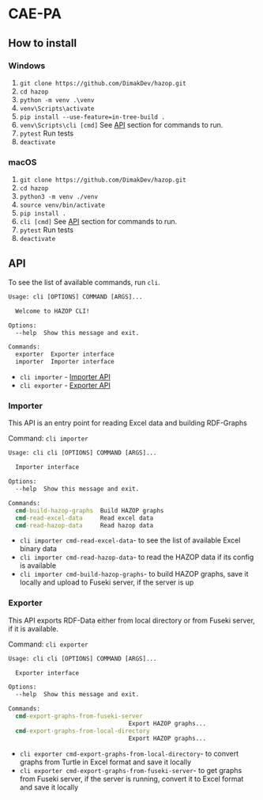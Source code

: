 # CAE-PA

## How to install

### Windows

1. `git clone https://github.com/DimakDev/hazop.git`
1. `cd hazop`
1. `python -m venv .\venv`
1. `venv\Scripts\activate`
1. `pip install --use-feature=in-tree-build .`
1. `venv\Scripts\cli [cmd]` See [API](#API) section for commands to run.
1. `pytest` Run tests
1. `deactivate`

### macOS

1. `git clone https://github.com/DimakDev/hazop.git`
1. `cd hazop`
1. `python3 -m venv ./venv`
1. `source venv/bin/activate`
1. `pip install .`
1. `cli [cmd]` See [API](#API) section for commands to run.
1. `pytest` Run tests
1. `deactivate`

## API

To see the list of available commands, run `cli`.

```cmd
Usage: cli [OPTIONS] COMMAND [ARGS]...

  Welcome to HAZOP CLI!

Options:
  --help  Show this message and exit.

Commands:
  exporter  Exporter interface
  importer  Importer interface
```

* `cli importer` - [Importer API](#importer)
* `cli exporter` - [Exporter API](#exporter)

### Importer

This API is an entry point for reading Excel data and building RDF-Graphs

Command: `cli importer`

```cmd
Usage: cli cli [OPTIONS] COMMAND [ARGS]...

  Importer interface

Options:
  --help  Show this message and exit.

Commands:
  cmd-build-hazop-graphs  Build HAZOP graphs
  cmd-read-excel-data     Read excel data
  cmd-read-hazop-data     Read hazop data
```

* `cli importer cmd-read-excel-data`- to see the list of available Excel binary data
* `cli importer cmd-read-hazop-data`- to read the HAZOP data if its config is available
* `cli importer cmd-build-hazop-graphs`- to build HAZOP graphs, save it locally and upload to Fuseki server, if the server is up

### Exporter

This API exports RDF-Data either from local directory or from Fuseki server, if it is available.

Command: `cli exporter`

```cmd
Usage: cli cli [OPTIONS] COMMAND [ARGS]...

  Exporter interface

Options:
  --help  Show this message and exit.

Commands:
  cmd-export-graphs-from-fuseki-server
                                  Export HAZOP graphs...
  cmd-export-graphs-from-local-directory
                                  Export HAZOP graphs...
```

* `cli exporter cmd-export-graphs-from-local-directory`- to convert graphs from Turtle in Excel format and save it locally
* `cli exporter cmd-export-graphs-from-fuseki-server`- to get graphs from Fuseki server, if the server is running, convert it to Excel format and save it locally